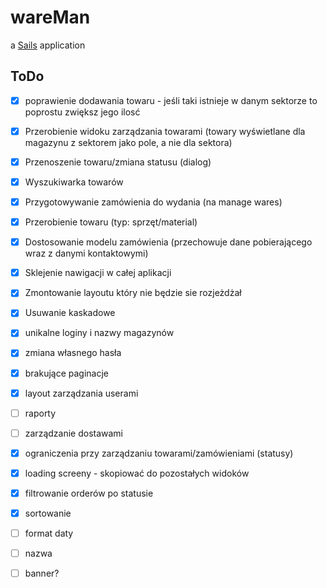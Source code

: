 # wareMan

a [Sails](http://sailsjs.org) application

## ToDo
- [x] poprawienie dodawania towaru - jeśli taki istnieje w danym sektorze to poprostu zwiększ jego ilosć

- [x] Przerobienie widoku zarządzania towarami (towary wyświetlane dla magazynu z sektorem jako pole, a nie dla sektora)
- [x] Przenoszenie towaru/zmiana statusu (dialog)
- [x] Wyszukiwarka towarów
- [x] Przygotowywanie zamówienia do wydania (na manage wares)

- [x] Przerobienie towaru (typ: sprzęt/material)
- [x] Dostosowanie modelu zamówienia (przechowuje dane pobierającego wraz z danymi kontaktowymi)

- [x] Sklejenie nawigacji w całej aplikacji
- [x] Zmontowanie layoutu który nie będzie sie rozjeżdżał
- [x] Usuwanie kaskadowe
 

- [x] unikalne loginy i nazwy magazynów
- [x] zmiana własnego hasła


- [x] brakujące paginacje
- [x] layout zarządzania userami
- [ ] raporty
- [ ] zarządzanie dostawami
- [x] ograniczenia przy zarządzaniu towarami/zamówieniami (statusy)
- [x] loading screeny - skopiować do pozostałych widoków
- [x] filtrowanie orderów po statusie
- [x] sortowanie 

- [ ] format daty
- [ ] nazwa
- [ ] banner?
